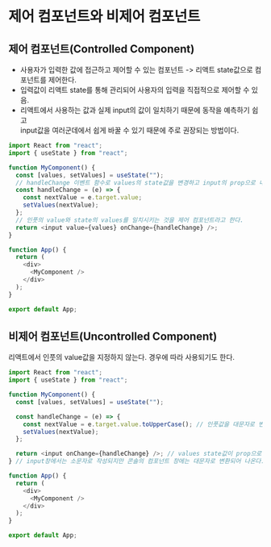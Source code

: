# 제어 컴포넌트와 비제어 컴포넌트

## 제어 컴포넌트(Controlled Component)

- 사용자가 입력한 값에 접근하고 제어할 수 있는 컴포넌트 -> 리액트 state값으로 컴포넌트를 제어한다.
- 입력값이 리액트 state를 통해 관리되어 사용자의 입력을 직접적으로 제어할 수 있음.
- 리액트에서 사용하는 값과 실제 input의 값이 일치하기 때문에 동작을 예측하기 쉽고  
  input값을 여러군데에서 쉽게 바꿀 수 있기 때문에 주로 권장되는 방법이다.

```javascript
import React from "react";
import { useState } from "react";

function MyComponent() {
  const [values, setValues] = useState("");
  // handleChange 이벤트 함수로 values의 state값을 변경하고 input의 prop으로 내려준다.
  const handleChange = (e) => {
    const nextValue = e.target.value;
    setValues(nextValue);
  };
  // 인풋의 value와 state의 values를 일치시키는 것을 제어 컴포넌트라고 한다.
  return <input value={values} onChange={handleChange} />;
}

function App() {
  return (
    <div>
      <MyComponent />
    </div>
  );
}

export default App;
```

## 비제어 컴포넌트(Uncontrolled Component)

리액트에서 인풋의 value값을 지정하지 않는다. 경우에 따라 사용되기도 한다.

```javascript
import React from "react";
import { useState } from "react";

function MyComponent() {
  const [values, setValues] = useState("");

  const handleChange = (e) => {
    const nextValue = e.target.value.toUpperCase(); // 인풋값을 대문자로 변환해 state값을 변경한다.
    setValues(nextValue);
  };

  return <input onChange={handleChange} />; // values state값이 prop으로 전달되어있지 않다.
} // input창에서는 소문자로 작성되지만 콘솔의 컴포넌트 창에는 대문자로 변환되어 나온다. -> input의 value와 state값이 다르다!

function App() {
  return (
    <div>
      <MyComponent />
    </div>
  );
}

export default App;
```
